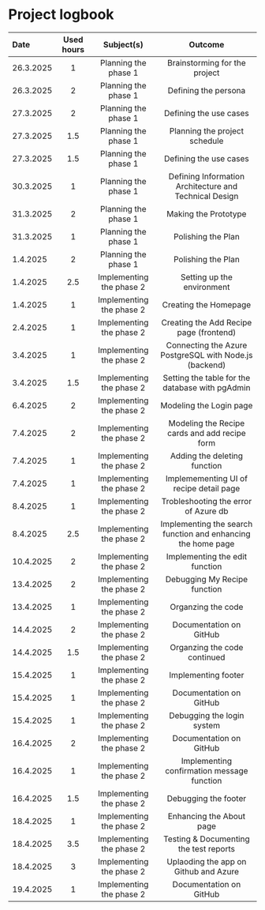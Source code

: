 # Project logbook

| Date  | Used hours | Subject(s) |  Outcome |
| :---  |     :---:      |     :---:      |     :---:      |
| 26.3.2025 | 1 | Planning the phase 1  | Brainstorming for the project  |
| 26.3.2025 | 2 | Planning the phase 1  | Defining the persona  |
| 27.3.2025 | 2 | Planning the phase 1  | Defining the use cases  |
| 27.3.2025 | 1.5 | Planning the phase 1  | Planning the project schedule  |
| 27.3.2025 | 1.5 | Planning the phase 1  | Defining the use cases |
| 30.3.2025 | 1 | Planning the phase 1  | Defining Information Architecture and Technical Design |
| 31.3.2025 | 2 | Planning the phase 1  | Making the Prototype |
| 31.3.2025 | 1 | Planning the phase 1  | Polishing the Plan |
| 1.4.2025 | 2 | Planning the phase 1  | Polishing the Plan | 14h
| 1.4.2025 | 2.5 | Implementing the phase 2  | Setting up the environment |
| 1.4.2025 | 1 | Implementing the phase 2  | Creating the Homepage |
| 2.4.2025 | 1 | Implementing the phase 2  | Creating the Add Recipe page (frontend) |
| 3.4.2025 | 1 | Implementing the phase 2  | Connecting the Azure PostgreSQL with Node.js (backend) |
| 3.4.2025 | 1.5 | Implementing the phase 2  | Setting the table for the database with pgAdmin |
| 6.4.2025 | 2 | Implementing the phase 2  | Modeling the Login page |
| 7.4.2025 | 2 | Implementing the phase 2  | Modeling the Recipe cards and add recipe form |  
| 7.4.2025 | 1 | Implementing the phase 2  | Adding the deleting function |
| 7.4.2025 | 1 | Implementing the phase 2  | Implemementing UI of recipe detail page |
| 8.4.2025 | 1 | Implementing the phase 2  | Trobleshooting the error of Azure db |  
| 8.4.2025 | 2.5 | Implementing the phase 2  | Implementing the search function and enhancing the home page |
| 10.4.2025 | 2 | Implementing the phase 2  | Implementing the edit function |
| 13.4.2025 | 2 | Implementing the phase 2  | Debugging My Recipe function |
| 13.4.2025 | 1 | Implementing the phase 2  | Organzing the code |
| 14.4.2025 | 2 | Implementing the phase 2  | Documentation on GitHub |
| 14.4.2025 | 1.5 | Implementing the phase 2  | Organzing the code continued |
| 15.4.2025 | 1 | Implementing the phase 2  | Implementing footer | 
| 15.4.2025 | 1 | Implementing the phase 2  | Documentation on GitHub |
| 15.4.2025 | 1 | Implementing the phase 2  | Debugging the login system |
| 16.4.2025 | 2 | Implementing the phase 2  | Documentation on GitHub | 
| 16.4.2025 | 1 | Implementing the phase 2  | Implementing confirmation message function | 
| 16.4.2025 | 1.5 | Implementing the phase 2  | Debugging the footer | 
| 18.4.2025 | 1 | Implementing the phase 2  | Enhancing the About page | 
| 18.4.2025 | 3.5 | Implementing the phase 2  | Testing & Documenting the test reports | 
| 18.4.2025 | 3 | Implementing the phase 2  | Uplaoding the app on Github and Azure | 
| 19.4.2025 | 1 | Implementing the phase 2  | Documentation on GitHub | 40h
